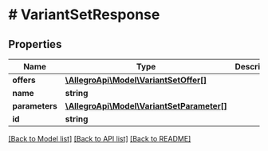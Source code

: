 # # VariantSetResponse

## Properties

Name | Type | Description | Notes
------------ | ------------- | ------------- | -------------
**offers** | [**\AllegroApi\Model\VariantSetOffer[]**](VariantSetOffer.md) |  |
**name** | **string** |  |
**parameters** | [**\AllegroApi\Model\VariantSetParameter[]**](VariantSetParameter.md) |  |
**id** | **string** |  | [optional]

[[Back to Model list]](../../README.md#models) [[Back to API list]](../../README.md#endpoints) [[Back to README]](../../README.md)
